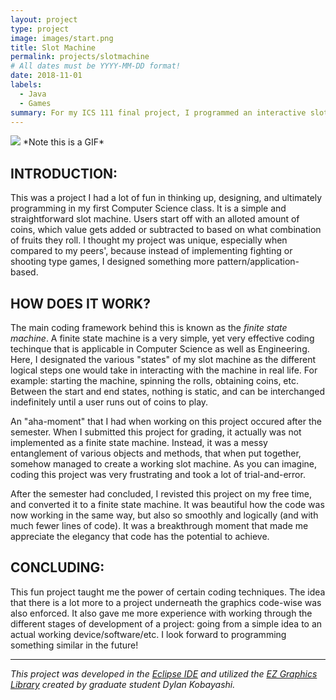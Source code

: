 ```yaml
---
layout: project
type: project
image: images/start.png
title: Slot Machine
permalink: projects/slotmachine
# All dates must be YYYY-MM-DD format!
date: 2018-11-01
labels:
  - Java
  - Games
summary: For my ICS 111 final project, I programmed an interactive slot machine simulation.
---
```


<img class="ui image" src="../images/slot.gif">
               *Note this is a GIF*

## INTRODUCTION:
This was a project I had a lot of fun in thinking up, designing, and ultimately programming in my first Computer Science class. It is a simple and straightforward slot machine. Users start off with an alloted amount of coins, which value gets added or subtracted to based on what combination of fruits they roll. I thought my project was unique, especially when compared to my peers', because instead of implementing fighting or shooting type games, I designed something more pattern/application-based.

## HOW DOES IT WORK?
The main coding framework behind this is known as the *finite state machine*. A finite state machine is a very simple, yet very effective coding techinque that is applicable in Computer Science as well as Engineering. Here, I designated the various "states" of my slot machine as the different logical steps one would take in interacting with the machine in real life. For example: starting the machine, spinning the rolls, obtaining coins, etc. Between the start and end states, nothing is static, and can be interchanged indefinitely until a user runs out of coins to play.

An "aha-moment" that I had when working on this project occured after the semester. When I submitted this project for grading, it actually was not implemented as a finite state machine. Instead, it was a messy entanglement of various objects and methods, that when put together, somehow managed to create a working slot machine. As you can imagine, coding this project was very frustrating and took a lot of trial-and-error.

After the semester had concluded, I revisted this project on my free time, and converted it to a finite state machine. It was beautiful how the code was now working in the same way, but also so smoothly and logically (and with much fewer lines of code). It was a breakthrough moment that made me appreciate the elegancy that code has the potential to achieve.

## CONCLUDING:
This fun project taught me the power of certain coding techniques. The idea that there is a lot more to a project underneath the graphics code-wise was also enforced. It also gave me more experience with working through the different stages of development of a project: going from a simple idea to an actual working device/software/etc. I look forward to programming something similar in the future!

***************************************************************************************

*This project was developed in the [Eclipse IDE](https://www.eclipse.org/) and utilized the [EZ Graphics Library](http://www2.hawaii.edu/~dylank/ics111/) created by graduate student Dylan Kobayashi.*

